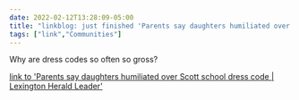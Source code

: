 ```yaml
---
date: 2022-02-12T13:28:09-05:00
title: "linkblog: just finished 'Parents say daughters humiliated over Scott school dress code | Lexington Herald Leader'"
tags: ["link","Communities"]
---
```

Why are dress codes so often so gross?
 
[link to 'Parents say daughters humiliated over Scott school dress code | Lexington Herald Leader'](https://www.kentucky.com/news/local/education/article258325738.html)
